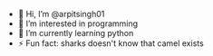 - 👋 Hi, I’m @arpitsingh01
- 👀 I’m interested in programming
- 🌱 I’m currently learning python
- ⚡ Fun fact: sharks doesn't know that camel exists

<!---
arpitsingh01/arpitsingh01 is a ✨ special ✨ repository because its `README.md` (this file) appears on your GitHub profile.
You can click the Preview link to take a look at your changes.
--->
